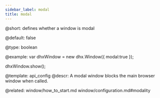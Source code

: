 ```yaml
---
sidebar_label: modal
title: modal
---          
```


@short: 
defines whether a window is modal


@default:
false


@type: boolean

@example: 
var dhxWindow = new dhx.Window({
    modal:true
});

dhxWindow.show();


@template:	api_config
@descr: 
A modal window blocks the main browser window when called.

@related: window/how_to_start.md
window/configuration.md#modality
